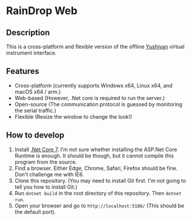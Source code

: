# RainDrop Web

## Description

This is a cross-platform and flexible version of the offline [Yushiyan](http://yushiyan.net/yushiyan) virtual instrument
interface.

## Features

- Cross-platform (currently supports Windows x64, Linux x64, and macOS x64 / arm.)
- Web-based (However, .Net core is required to run the server.)
- Open-source (The communication protocol is guessed by monitoring the serial traffic.)
- Flexible (Resize the window to change the look!)

## How to develop

1. Install [.Net Core 7](https://dotnet.microsoft.com/download/dotnet-core/7.0). I'm not sure whether installing the
   ASP.Net Core Runtime is enough. It should be though, but it cannot compile this program from the source.
2. Find a browser. Either Edge, Chrome, Safari, Firefox should be fine. Don't challenge me with IE6.
3. Clone this repository. (You may need to install Git first. I'm not going to tell you how to install Git.)
4. Run `dotnet build` in the root directory of this repository. Then `dotnet run`.
5. Open your browser and go to `http://localhost:5186/` (This should be the default port).

